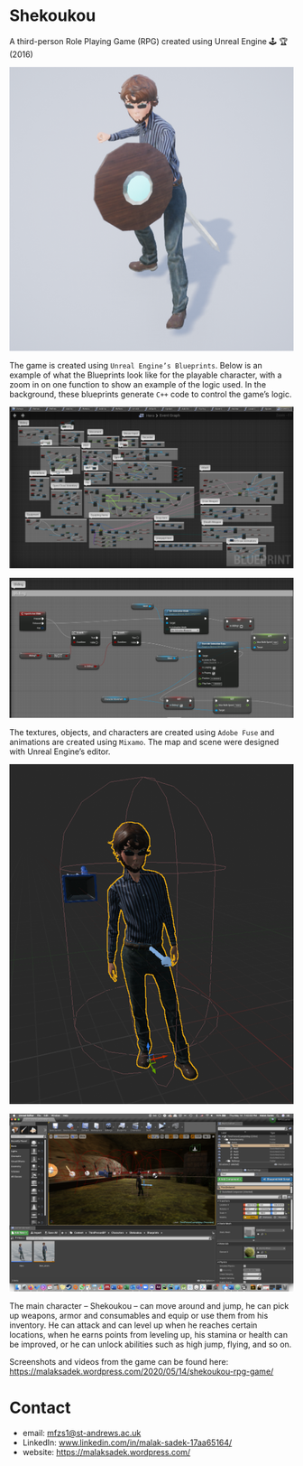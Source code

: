 # Shekoukou
A third-person Role Playing Game (RPG) created using Unreal Engine 🕹 🏆 (2016)

![picture alt](https://github.com/MalakSadek/Shekoukou/blob/master/player.png "Output Report")

The game is created using `Unreal Engine’s Blueprints`. Below is an example of what the Blueprints look like for the playable character, with a zoom in on one function to show an example of the logic used. In the background, these blueprints generate `C++` code to control the game’s logic.


![picture alt](https://github.com/MalakSadek/Shekoukou/blob/master/blueprints.png "Output Report")

![picture alt](https://github.com/MalakSadek/Shekoukou/blob/master/sliding.png "Output Report")

The textures, objects, and characters are created using `Adobe Fuse` and animations are created using `Mixamo`. The map and scene were designed with Unreal Engine’s editor.

![picture alt](https://github.com/MalakSadek/Shekoukou/blob/master/playermodel.png "Output Report")

![picture alt](https://github.com/MalakSadek/Shekoukou/blob/master/ui.png "Output Report")

The main character – Shekoukou – can move around and jump, he can pick up weapons, armor and consumables and equip or use them from his inventory. He can attack and can level up when he reaches certain locations, when he earns points from leveling up, his stamina or health can be improved, or he can unlock abilities such as high jump, flying, and so on.

Screenshots and videos from the game can be found here: https://malaksadek.wordpress.com/2020/05/14/shekoukou-rpg-game/

# Contact

* email: mfzs1@st-andrews.ac.uk
* LinkedIn: www.linkedin.com/in/malak-sadek-17aa65164/
* website: https://malaksadek.wordpress.com/

